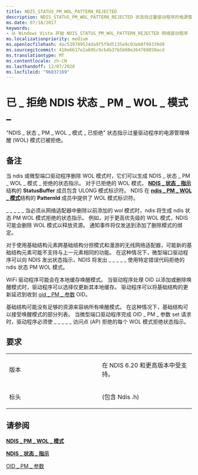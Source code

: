 ```yaml
---
title: NDIS_STATUS_PM_WOL_PATTERN_REJECTED
description: NDIS_STATUS_PM_WOL_PATTERN_REJECTED 状态向过量驱动程序的电源管理唤醒 (WOL) 模式已被拒绝。
ms.date: 07/18/2017
keywords:
- 从 Windows Vista 开始 NDIS_STATUS_PM_WOL_PATTERN_REJECTED 网络驱动程序
ms.localizationpriority: medium
ms.openlocfilehash: 4ac539789524da9f5f9d5135e9c03eb0f99339d9
ms.sourcegitcommit: 418e6617e2a695c9cb4b37b5b60e264760858acd
ms.translationtype: MT
ms.contentlocale: zh-CN
ms.lasthandoff: 12/07/2020
ms.locfileid: "96837169"
---
```

# <a name="ndis_status_pm_wol_pattern_rejected"></a>已 \_ 拒绝 NDIS 状态 \_ PM \_ WOL \_ 模式 \_


"NDIS \_ 状态 \_ PM \_ WOL \_ 模式 \_ 已拒绝" 状态指示过量驱动程序的电源管理唤醒 (WOL) 模式已被拒绝。

<a name="remarks"></a>备注
-------

当 ndis 或微型端口驱动程序删除 WOL 模式时，它们可以生成 NDIS \_ 状态 \_ PM \_ WOL \_ 模式 \_ 拒绝的状态指示。 对于已拒绝的 WOL 模式， [**NDIS \_ 状态 \_ 指示**](/windows-hardware/drivers/ddi/ndis/ns-ndis-_ndis_status_indication)结构的 **StatusBuffer** 成员包含 ULONG 模式标识符。 NDIS 在 [**ndis \_ PM \_ WOL \_ 模式**](/windows-hardware/drivers/ddi/ntddndis/ns-ntddndis-_ndis_pm_wol_pattern)结构的 **PatternId** 成员中提供了 WOL 模式标识符。

\_ \_ \_ \_ \_ 当必须从网络适配器中删除以前添加的 wol 模式时，ndis 将生成 ndis 状态 PM WOL 模式拒绝的状态指示。 例如，对于更高优先级的 WOL 模式，NDIS 可能会删除 WOL 模式以释放资源。 通知事件将仅发送到添加了删除模式的绑定。

对于使用基础结构元素跨基础结构分担模式和漫游的无线网络适配器，可能新的基础结构元素可能不支持与上一元素相同的功能。 在这种情况下，微型端口驱动程序可以向 NDIS 发出状态指示，NDIS 将发出 \_ \_ \_ \_ \_ 使用特定错误代码拒绝的 ndis 状态 PM WOL 模式。

WiFi 驱动程序可能会在本地缓存唤醒模式。 当驱动程序处理 OID 以添加或删除唤醒模式时，驱动程序可以选择仅更新其本地缓存。 驱动程序可以将基础结构的更新延迟到收到 [oid \_ PM \_ 参数](./oid-pm-parameters.md) OID。

基础结构可能没有足够的资源来容纳所有唤醒模式。 在这种情况下，基础结构可以接受唤醒模式的部分列表。 当微型端口驱动程序完成 OID \_ PM \_ 参数 set 请求时，驱动程序必须使 \_ \_ \_ \_ \_ 访问点 (AP) 拒绝的每个 WOL 模式拒绝状态指示。

<a name="requirements"></a>要求
------------

<table>
<colgroup>
<col width="50%" />
<col width="50%" />
</colgroup>
<tbody>
<tr class="odd">
<td><p>版本</p></td>
<td><p>在 NDIS 6.20 和更高版本中受支持。</p></td>
</tr>
<tr class="even">
<td><p>标头</p></td>
<td> (包含 Ndis .h) </td>
</tr>
</tbody>
</table>

## <a name="see-also"></a>请参阅


[**NDIS \_ PM \_ WOL \_ 模式**](/windows-hardware/drivers/ddi/ntddndis/ns-ntddndis-_ndis_pm_wol_pattern)

[**NDIS \_ 状态 \_ 指示**](/windows-hardware/drivers/ddi/ndis/ns-ndis-_ndis_status_indication)

[OID \_ PM \_ 参数](./oid-pm-parameters.md)

 

